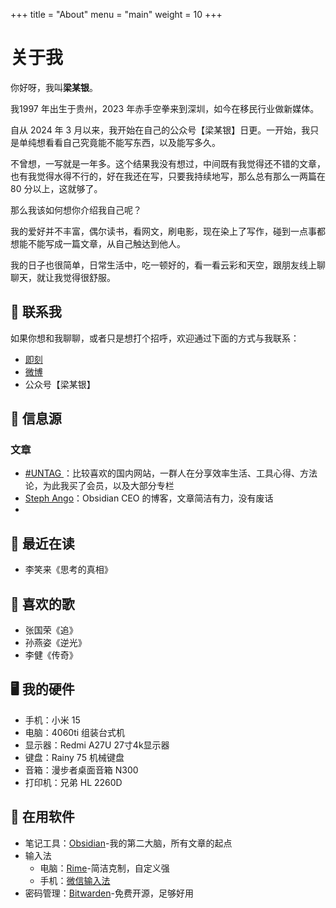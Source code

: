 +++
title = "About"
menu = "main"
weight = 10
+++

# 关于我

你好呀，我叫**梁某银**。

我1997 年出生于贵州，2023 年赤手空拳来到深圳，如今在移民行业做新媒体。

自从 2024 年 3 月以来，我开始在自己的公众号【梁某银】日更。一开始，我只是单纯想看看自己究竟能不能写东西，以及能写多久。

不曾想，一写就是一年多。这个结果我没有想过，中间既有我觉得还不错的文章，也有我觉得水得不行的，好在我还在写，只要我持续地写，那么总有那么一两篇在 80 分以上，这就够了。

那么我该如何想你介绍我自己呢？

我的爱好并不丰富，偶尔读书，看网文，刷电影，现在染上了写作，碰到一点事都想能不能写成一篇文章，从自己触达到他人。

我的日子也很简单，日常生活中，吃一顿好的，看一看云彩和天空，跟朋友线上聊聊天，就让我觉得很舒服。


## 📱 联系我

如果你想和我聊聊，或者只是想打个招呼，欢迎通过下面的方式与我联系：

- [即刻](https://okjk.co/0P62E1) 
- [微博](https://weibo.com/u/2774785564) 
- 公众号【梁某银】

## 📰 信息源

### 文章
- [#UNTAG ](https://utgd.net/)：比较喜欢的国内网站，一群人在分享效率生活、工具心得、方法论，为此我买了会员，以及大部分专栏
- [Steph Ango](https://stephango.com/)：Obsidian CEO 的博客，文章简洁有力，没有废话
- 
## 📖 最近在读

- 李笑来《思考的真相》

## 🎵 喜欢的歌

- 张国荣《追》
- 孙燕姿《逆光》
- 李健《传奇》

## 🖥️ 我的硬件

- 手机：小米 15
- 电脑：4060ti 组装台式机
- 显示器：Redmi A27U 27寸4k显示器
- 键盘：Rainy 75 机械键盘
- 音箱：漫步者桌面音箱 N300
- 打印机：兄弟 HL 2260D

## 🧲 在用软件

- 笔记工具：[Obsidian](https://obsidian.md/)-我的第二大脑，所有文章的起点
- 输入法
	- 电脑：[Rime](https://rime.im/)-简洁克制，自定义强
	- 手机：[微信输入法](https://z.weixin.qq.com/)
- 密码管理：[Bitwarden](https://bitwarden.com/)-免费开源，足够好用


